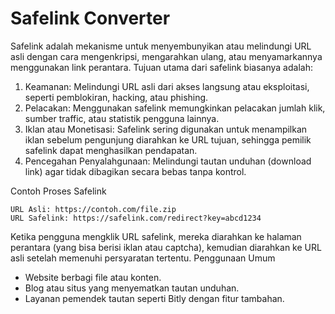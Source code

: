 # Safelink Converter

Safelink adalah mekanisme untuk menyembunyikan atau melindungi URL asli dengan cara mengenkripsi, mengarahkan ulang, atau menyamarkannya menggunakan link perantara. Tujuan utama dari safelink biasanya adalah:

1. Keamanan: Melindungi URL asli dari akses langsung atau eksploitasi, seperti pemblokiran, hacking, atau phishing.
2. Pelacakan: Menggunakan safelink memungkinkan pelacakan jumlah klik, sumber traffic, atau statistik pengguna lainnya.
3. Iklan atau Monetisasi: Safelink sering digunakan untuk menampilkan iklan sebelum pengunjung diarahkan ke URL tujuan, sehingga pemilik safelink dapat menghasilkan pendapatan.
4. Pencegahan Penyalahgunaan: Melindungi tautan unduhan (download link) agar tidak dibagikan secara bebas tanpa kontrol.

Contoh Proses Safelink

    URL Asli: https://contoh.com/file.zip
    URL Safelink: https://safelink.com/redirect?key=abcd1234

Ketika pengguna mengklik URL safelink, mereka diarahkan ke halaman perantara (yang bisa berisi iklan atau captcha), kemudian diarahkan ke URL asli setelah memenuhi persyaratan tertentu.
Penggunaan Umum

- Website berbagi file atau konten.
- Blog atau situs yang menyematkan tautan unduhan.
- Layanan pemendek tautan seperti Bitly dengan fitur tambahan.
